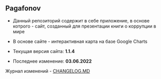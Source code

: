 ## Pagafonov

- Данный репозиторий содержит в себе приложение, в основе котрого - сайт, созданный для презентации книги о коррупции в мире
- В основе сайте - интерактивная карта на базе Google Charts

- Текущая версия сайта: **1.1.4**
- Последнее изменение: **03.06.2022**


Журнал изменений - [CHANGELOG.MD](https://github.com/vadimjke/pavel-agafonov/blob/main/CHANGELOG.MD)